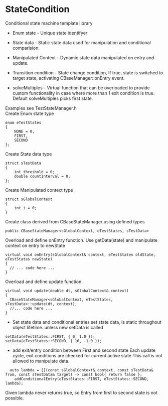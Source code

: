 # StateCondition
Conditional state machine template library

* Enum state          - Unique state identifyer
* State data          - Static state data used for manipulation and conditional comparision.
* Manipulated Context - Dynamic state data manipulated on entry and update.

* Transition condition - State change condition, If true, state is switched to target state, activating CBaseManager::onEntry event.
* solveMultiples       - Virtual function that can be overloaded to provide custom functionality in case where more than 1 exit condition is true. Default solveMultiples picks first state.




Examples see TestStateManager.h  
Create Enum state type
```
enum eTestStates
{
	NONE = 0,
	FIRST,
	SECOND
};
```

Create State data type
```
struct sTestData
{
	int threshold = 0;
	double countInterval = 0;
};
```

Create Manipulated context type
```
struct sGlobalContext
{
	int i = 0;
}
```

Create class derived from CBaseStateManager using defined types
```
public CBaseStateManager<sGlobalContext, eTestStates, sTestData>
```

Overload and define onEntry function. Use getData(state) and manipulate context on entry to newState
```
virtual void onEntry(sGlobalContext& context, eTestStates oldState, eTestStates newState)
{
  // ... code here ...
}
```

Overload and define update function.
```
virtual void update(double dt, sGlobalContext& context)
{
  CBaseStateManager<sGlobalContext, eTestStates, sTestData>::update(dt, context);
  //... code here ...
}
```


* Set state data and conditional entries
set state data, is static throughout object lifetime. unless new setData is called
```
setData(eTestStates::FIRST, { 0, 1.0 });
setData(eTestStates::SECOND, { 10, -1.0 });
```

* add exit/entry condition between First and second state
Each update cycle, exit conditions are checked for current active state
This call is not allowed to manipulate data.
```
  auto lambda = [](const sGlobalContext& context, const sTestData& from, const sTestData& target) -> const bool{ return false };
	addConditionalEntry(eTestStates::FIRST, eTestStates::SECOND, lambda);
```
Given lambda never returns true, so Entry from first to second state is not possible.
